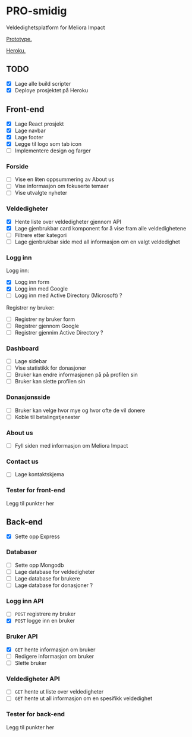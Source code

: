 # PRO-smidig
Veldedighetsplatform for Meliora Impact

[Prototype.](https://www.figma.com/file/ton1erJaL488rYxoApisfM/prototype-pt-2?node-id=0%3A1) 

[Heroku.](https://pro201-smidig.herokuapp.com/)

## TODO

* [x] Lage alle build scripter
* [x] Deploye prosjektet på Heroku

## Front-end

* [x] Lage React prosjekt
* [x] Lage navbar
* [x] Lage footer
* [x] Legge til logo som tab icon
* [ ] Implementere design og farger

### Forside

* [ ] Vise en liten oppsummering av About us
* [ ] Vise informasjon om fokuserte temaer
* [ ] Vise utvalgte nyheter

### Veldedigheter

* [x] Hente liste over veldedigheter gjennom API
* [x] Lage gjenbrukbar card komponent for å vise fram alle veldedighetene
* [ ] Filtrere etter kategori
* [ ] Lage gjenbrukbar side med all informasjon om en valgt veldedighet 

### Logg inn

Logg inn:
* [x] Logg inn form
* [x] Logg inn med Google
* [ ] Logg inn med Active Directory (Microsoft) ?

Registrer ny bruker:
* [ ] Registrer ny bruker form
* [ ] Registrer gjennom Google
* [ ] Registrer gjennim Active Directory ?

### Dashboard

* [ ] Lage sidebar
* [ ] Vise statistikk for donasjoner
* [ ] Bruker kan endre informasjonen på på profilen sin
* [ ] Bruker kan slette profilen sin

### Donasjonsside

* [ ] Bruker kan velge hvor mye og hvor ofte de vil donere
* [ ] Koble til betalingstjenester

### About us

* [ ] Fyll siden med informasjon om Meliora Impact

### Contact us

* [ ] Lage kontaktskjema

### Tester for front-end

Legg til punkter her

## Back-end

* [x] Sette opp Express

### Databaser

* [ ] Sette opp Mongodb
* [ ] Lage database for veldedigheter
* [ ] Lage database for brukere
* [ ] Lage database for donasjoner ?

### Logg inn API

* [ ] `POST` registrere ny bruker
* [x] `POST` logge inn en bruker

### Bruker API

* [x] `GET` hente informasjon om bruker
* [ ] Redigere informasjon om bruker
* [ ] Slette bruker

### Veldedigheter API

* [ ] `GET` hente ut liste over veldedigheter
* [ ] `GET` hente ut all informasjon om en spesifikk veldedighet

### Tester for back-end

Legg til punkter her
